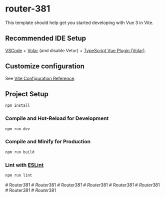 # router-381

This template should help get you started developing with Vue 3 in Vite.

## Recommended IDE Setup

[VSCode](https://code.visualstudio.com/) + [Volar](https://marketplace.visualstudio.com/items?itemName=Vue.volar) (and disable Vetur) + [TypeScript Vue Plugin (Volar)](https://marketplace.visualstudio.com/items?itemName=Vue.vscode-typescript-vue-plugin).

## Customize configuration

See [Vite Configuration Reference](https://vitejs.dev/config/).

## Project Setup

```sh
npm install
```

### Compile and Hot-Reload for Development

```sh
npm run dev
```

### Compile and Minify for Production

```sh
npm run build
```

### Lint with [ESLint](https://eslint.org/)

```sh
npm run lint
```
#   R o u t e r _ 3 8 1  
 #   R o u t e r _ 3 8 1  
 #   R o u t e r _ 3 8 1  
 #   R o u t e r _ 3 8 1  
 #   R o u t e r _ 3 8 1  
 #   R o u t e r _ 3 8 1  
 #   R o u t e r _ 3 8 1  
 #   R o u t e r _ 3 8 1  
 